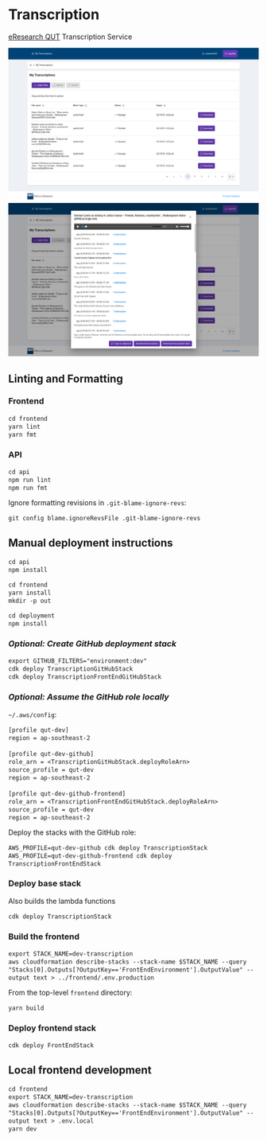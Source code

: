 # Transcription

[eResearch QUT](https://www.qut.edu.au/research/office-of-eresearch) Transcription Service

![homepage](images/homepage.png)
![transcription](images/transcription.png)

## Linting and Formatting

### Frontend

```
cd frontend
yarn lint
yarn fmt
```

### API

```
cd api
npm run lint
npm run fmt
```

Ignore formatting revisions in `.git-blame-ignore-revs`:

```
git config blame.ignoreRevsFile .git-blame-ignore-revs
```

## Manual deployment instructions

```
cd api
npm install
```

```
cd frontend
yarn install
mkdir -p out
```

```
cd deployment
npm install
```

### *Optional: Create GitHub deployment stack*

```
export GITHUB_FILTERS="environment:dev"
cdk deploy TranscriptionGitHubStack
cdk deploy TranscriptionFrontEndGitHubStack
```

### *Optional: Assume the GitHub role locally*


`~/.aws/config`:

```
[profile qut-dev]
region = ap-southeast-2

[profile qut-dev-github]
role_arn = <TranscriptionGitHubStack.deployRoleArn>
source_profile = qut-dev
region = ap-southeast-2

[profile qut-dev-github-frontend]
role_arn = <TranscriptionFrontEndGitHubStack.deployRoleArn>
source_profile = qut-dev
region = ap-southeast-2
```

Deploy the stacks with the GitHub role:

```
AWS_PROFILE=qut-dev-github cdk deploy TranscriptionStack
AWS_PROFILE=qut-dev-github-frontend cdk deploy TranscriptionFrontEndStack
```

### Deploy base stack

Also builds the lambda functions

```
cdk deploy TranscriptionStack
```

### Build the frontend

```
export STACK_NAME=dev-transcription
aws cloudformation describe-stacks --stack-name $STACK_NAME --query "Stacks[0].Outputs[?OutputKey=='FrontEndEnvironment'].OutputValue" --output text > ../frontend/.env.production
```

From the top-level `frontend` directory:

```
yarn build
```

### Deploy frontend stack

```
cdk deploy FrontEndStack
```

## Local frontend development

```
cd frontend
export STACK_NAME=dev-transcription
aws cloudformation describe-stacks --stack-name $STACK_NAME --query "Stacks[0].Outputs[?OutputKey=='FrontEndEnvironment'].OutputValue" --output text > .env.local
yarn dev
```